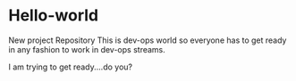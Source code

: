 # Hello-world
New project Repository
This is dev-ops world so everyone has to get ready in any fashion to work in dev-ops streams.

I am trying to get ready....do you?
